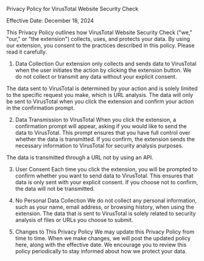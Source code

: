 Privacy Policy for VirusTotal Website Security Check

Effective Date: December 18, 2024

This Privacy Policy outlines how VirusTotal Website Security Check ("we," "our," or "the extension") collects, uses, and protects your data. By using our extension, you consent to the practices described in this policy. Please read it carefully.

1. Data Collection
Our extension only collects and sends data to VirusTotal when the user initiates the action by clicking the extension button. We do not collect or transmit any data without your explicit consent.

The data sent to VirusTotal is determined by your action and is solely limited to the specific request you make, which is URL analysis. The data will only be sent to VirusTotal when you click the extension and confirm your action in the confirmation prompt.

2. Data Transmission to VirusTotal
When you click the extension, a confirmation prompt will appear, asking if you would like to send the data to VirusTotal. This prompt ensures that you have full control over whether the data is transmitted. If you confirm, the extension sends the necessary information to VirusTotal for security analysis purposes.

The data is transmitted through a URL not by using an API.

3. User Consent
Each time you click the extension, you will be prompted to confirm whether you want to send data to VirusTotal. This ensures that data is only sent with your explicit consent. If you choose not to confirm, the data will not be transmitted.

4. No Personal Data Collection
We do not collect any personal information, such as your name, email address, or browsing history, when using the extension. The data that is sent to VirusTotal is solely related to security analysis of files or URLs you choose to submit.

5. Changes to This Privacy Policy
We may update this Privacy Policy from time to time. When we make changes, we will post the updated policy here, along with the effective date. We encourage you to review this policy periodically to stay informed about how we protect your data.

